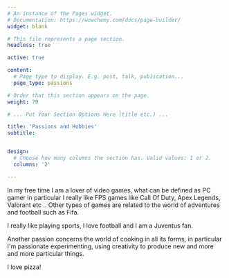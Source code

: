 ```yaml
---
# An instance of the Pages widget.
# Documentation: https://wowchemy.com/docs/page-builder/
widget: blank

# This file represents a page section.
headless: true

active: true

content:
  # Page type to display. E.g. post, talk, publication...
  page_type: passions

# Order that this section appears on the page.
weight: 70

# ... Put Your Section Options Here (title etc.) ...

title: 'Passions and Hobbies'
subtitle:


design:
  # Choose how many columns the section has. Valid values: 1 or 2.
  columns: '2'

---
```


In my free time I am a lover of video games, what can be defined as PC gamer in particular I really like FPS games like Call Of Duty, Apex Legends, Valorant etc .. 
Other types of games are related to the world of adventures and football such as Fifa.

I really like playing sports, I love football and I am a Juventus fan.

Another passion concerns the world of cooking in all its forms, in particular I'm passionate experimenting, using creativity to produce new and more and more particular things.

I love pizza!
